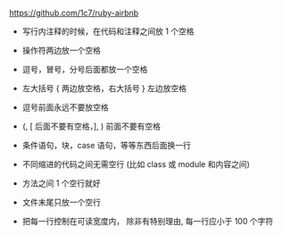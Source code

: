 https://github.com/1c7/ruby-airbnb

- 写行内注释的时候，在代码和注释之间放 1 个空格

- 操作符两边放一个空格

- 逗号，冒号，分号后面都放一个空格

- 左大括号 { 两边放空格，右大括号 } 左边放空格

- 逗号前面永远不要放空格

- \(, \[ 后面不要有空格，\], \) 前面不要有空格



- 条件语句，块，case 语句，等等东西后面换一行

- 不同缩进的代码之间无需空行 \(比如 class 或 module 和内容之间\)

- 方法之间 1 个空行就好

- 文件末尾只放一个空行



- 把每一行控制在可读宽度内， 除非有特别理由, 每一行应小于 100 个字符




